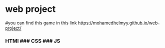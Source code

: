 # web project
#you can find this game in this link
https://mohamedhelmyy.github.io/web-project/
### HTMl ### CSS ### JS
